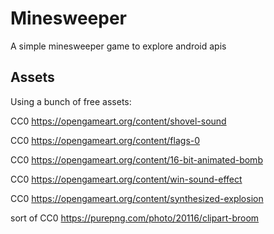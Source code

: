 # Minesweeper

A simple minesweeper game to explore android apis

## Assets

Using a bunch of free assets:

CC0 https://opengameart.org/content/shovel-sound

CC0 https://opengameart.org/content/flags-0

CC0 https://opengameart.org/content/16-bit-animated-bomb

CC0 https://opengameart.org/content/win-sound-effect

CC0 https://opengameart.org/content/synthesized-explosion

sort of CC0 https://purepng.com/photo/20116/clipart-broom
